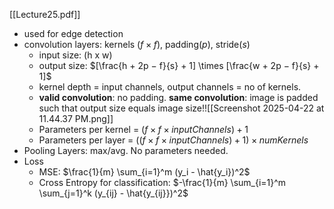 [[Lecture25.pdf]]

- used for edge detection
- convolution layers: kernels ($f\times f$), padding($p$), stride($s$)
	- input size: (h x w)
	- output size: $[\frac{h + 2p − f}{s} + 1] \times [\frac{w + 2p − f}{s} + 1]$
	- kernel depth = input channels, output channels = no of kernels.
	- **valid convolution**: no padding. **same convolution**:  image is padded such that output size equals image size!![[Screenshot 2025-04-22 at 11.44.37 PM.png]]
	- Parameters per kernel = $(f \times f \times inputChannels) + 1$
	- Parameters per layer = $((f \times f \times inputChannels) + 1) \times numKernels$
- Pooling Layers: max/avg. No parameters needed.
- Loss
	- MSE: $\frac{1}{m} \sum_{i=1}^m (y_i - \hat{y_i})^2$
	- Cross Entropy for classification: $-\frac{1}{m} \sum_{i=1}^m \sum_{j=1}^k (y_{ij} - \hat{y_{ij}})^2$
